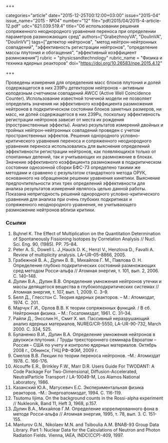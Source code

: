+++

categories="article"
date="2015-12-25T00:12:00+03:00"
issue="2015-04"
issue_name="2015 - №04"
number="12"
file="pdf/2015/04/2015-4-article-12.pdf"
udc="621.039.519.4"
title="Об использовании решения сопряженного неоднородного уравнения переноса при определении параметров размножающих сред"
authors=["GrabezhnoyVA", "DoulinVA", "DoulinVV"]
tags=["детектор нейтронов", "метод нейтрон-нейтронных совпадений", "эффективность регистрации нейтронов", "определение массы плутония и обогащения", "эффективный коэффициент размножения"]
rubric = "physicsandtechnology"
rubric_name = "Физика и техника ядерных реакторов"
doi="https://doi.org/10.26583/npe.2015.4.12"

+++

Проведены измерения для определения масс блоков плутония и долей содержащегося в них 239Pu детектором нейтронов – активным колодезным счетчиком совпадений AWCC (Active Well Coincidence Counter). Использование известной точечной модели не позволяет определить значения ни эффективного коэффициента размножения нейтронов в подкритическом состоянии блоков заметных размеров, ни масс, ни долей содержащегося в них 239Pu, поскольку эффективность регистрации нейтронов зависит от места их рождения (пространственные эффекты). Анализ результатов измерений двойных и тройных нейтрон-нейтронных совпадений проведен с учетом пространственных эффектов. Решения однородного условно-критического уравнения переноса и сопряженного неоднородного уравнения переноса использовались для выяснения определений эффективности регистрации нейтронов, как появляющихся только от спонтанных делений, так и учитывающих их размножение в блоках. Значение эффективного коэффициента размножения в подкритическом состоянии однозонной сборки БФС-73 определено такими же методами и сравнено с результатом стандартного метода ОРУК, основанного на обращенном решении уравнения кинетики. Выяснение предпочтительности этих трех определений эффективности для анализа результатов измерений являлось целью данной работы. Показана непригодность решений однородного условно-критического уравнения для анализа при очень глубоких подкритиках и сопряженного неоднородного уравнения, не учитывающего размножение нейтронов вблизи критики.

### Ссылки

1. Bцhnel K. The Effect of Multiplication on the Quantitation Determination of Spontaneously Fissioning Isotopes by Correlation Analysis // Nucl. Sci. Eng. 90, (1985). PР. 75–84.
2. Peter A. S., Dowell L. J.,Hauck D. K., Henzl V., Henzlova D., Favalli A. Review of multiplicity analysis. LA–UR–05–8866, 2005.
3. Грабежной В. А., Дулин В. В., Михайлов Г. М., Павлова О. Н. Определение глубоко подкритических состояний размножающих сред методом Росси-альфа // Атомная энергия, т. 101, вып. 2, 2006. С. 140–148.
4. Дулин В.А., Дулин В.В. Определение умножения нейтронов утечки и массы делящегося вещества в глубокоподкритических системах // Атомная энергия, т. 107, вып. 1, 2009. С. 3–9.
5. Белл Д., Глесстон С. Теория ядерных реакторов. – М.: Атомиздат, 1974. С. 201.
6. Марчук Г.И., Орлов В.В. К теории сопряженных функций. / В сб. Нейтронная физика. – М.: Госатомиздат, 1961. С. 31–34.
7. Райли Д., Энсслин Н., Смит Х. мл. Пассивный неразрушающий анализ ядерных материалов, NUREG/CR-5550, LA-UR-90-732, March 2000. С. 334, 525.
8. Буланенко В.И., Дулин В.А. Определение умножения нейтронов в двуокиси плутония. / Труды трехстороннего семинара Евроатом – Россия – США по учету и контролю ядерных материалов. Октябрь 2008 г., Обнинск, ГНЦ РФ-ФЭИ, 2009 г.
9. Смелов В.В. Лекции по теории переноса нейтронов. –М.: Атомиздат 1978. С. 166-176.
10. Alcouffe E.R., Brinkley F.W., Marr D.R. Users Guide For TWODANT: A Code Package For Two-Dimensional, Diffusion-Accelerated, NeutralParticle Transport / LA-10049-M, Los Alamos National Laboratory, 1986.
11. Казанский Ю.А., Матусевич Е.С. Экспериментальная физика реакторов. –М.: Энергоатомиздат, 1994. С. 116-119.
12. Tsutomu Iijima. On the background counts in the Rossi-alpha experiment // Nukleonik, Band 11, Heft 3, 1968, p.157.
13. Дулин В.А., Михайлов Г.М. Определение коррелированного фона в методе Росси-альфа // Атомная энергия, 1995, т. 78, вып. 3. С. 151-155.
14. Manturov G.N., Nikolaev M.N. and Tsiboulia A.M. BNAB-93 Group Data Library. Part 1: Nuclear Data for the Calculations of Neutron and Photon Radiation Fields. Vienna, IAEA, INDC(CCP)-409, 1997.